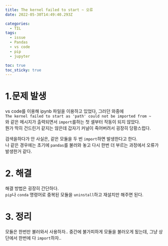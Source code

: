 ```yaml
---
title: The kernel failed to start ~ 오류
date: 2022-05-30T14:49:40.293Z

categories:
  - TIL
tags:
  - issue
  - Pandas
  - vs code
  - pip
  - jupyter

toc: true
toc_sticky: true
---
```


# 1.문제 발생
vs code를 이용해 ipynb 파일을 이용하고 있었다, 그러던 와중에  
`The kernel failed to start as 'path' could not be imported from ~`  
와 같은 메시지가 출력되면서 `import`를하는 첫 셀부터 작동이 되지 않았다.  
뭔가 딱히 건드린거 같지는 않은데 갑자기 커널이 죽어버려서 굉장히 당황스럽다.  

검색을하다가 안 사실은, 같은 모듈을 두 번  `import`하면 발생한다고 한다.  
나 같은 경우에는 초기에 `pandas`를 불러와 놓고 다시 한번 더 부르는 과정에서 오류가 발생한거 같다.

# 2. 해결
해결 방법은 굉장히 간단하다.  
`pip`나 `conda` 명령어로 중복된 모듈을 `uninstall`하고 재설치만 해주면 된다.

# 3. 정리
모듈은 한번만 불러와서 사용하자.. 중간에 불가피하게 모듈을 불러오게 됬는데, 그냥 상단에서 한번에 다 `import`하자..